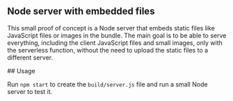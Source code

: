 ## Node server with embedded files

This small proof of concept is a Node server that embeds static files like JavaScript files or images in the bundle. The main goal is to be able to serve everything, including the client JavaScript files and small images, only with the serverless function, without the need to upload the static files to a different server.

## Usage

Run `npm start` to create the `build/server.js` file and run a small Node server to test it.
